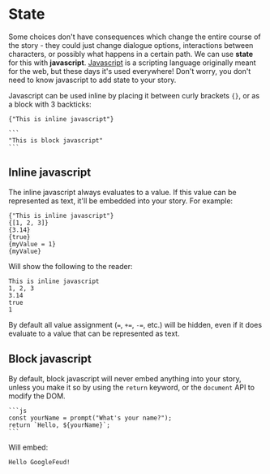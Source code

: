 
# State

Some choices don't have consequences which change the entire course of the story - they could just change dialogue options, interactions between characters, or possibly what happens in a certain path. We can use **state** for this with **javascript**. [Javascript](https://developer.mozilla.org/en-US/docs/Web/JavaScript) is a scripting language originally meant for the web, but these days it's used everywhere! 
Don't worry, you don't need to know javascript to add state to your story.

Javascript can be used inline by placing it between curly brackets `{}`, or as a block with 3 backticks:

````
{"This is inline javascript"}

```
"This is block javascript"
```
````

## Inline javascript

The inline javascript always evaluates to a value. If this value can be represented as text, it'll be embedded into your story. For example:

```
{"This is inline javascript"}
{[1, 2, 3]}
{3.14}
{true}
{myValue = 1}
{myValue}
```

Will show the following to the reader:

```
This is inline javascript
1, 2, 3
3.14
true
1
```

By default all value assignment (`=`, `+=`, `-=`, etc.) will be hidden, even if it does evaluate to a value that can be represented as text.

## Block javascript

By default, block javascript will never embed anything into your story, unless you make it so by using the `return` keyword, or the `document` API to modify the DOM.

````
```js
const yourName = prompt("What's your name?");
return `Hello, ${yourName}`;
```
````

Will embed:

```
Hello GoogleFeud!
```